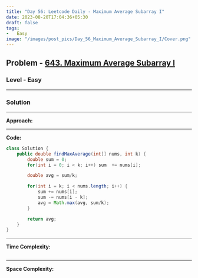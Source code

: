 ```yaml
---
title: "Day 56: Leetcode Daily - Maximum Average Subarray I"
date: 2023-08-20T17:04:36+05:30
draft: false
tags:
-   Easy
image: "/images/post_pics/Day_56_Maximum_Average_Subarray_I/Cover.png"
---
```



## Problem - [643. Maximum Average Subarray I](https://leetcode.com/problems/maximum-average-subarray-i/)

### Level - Easy
---

### Solution

---
**Approach:**


---

**Code:**

```java
class Solution {
    public double findMaxAverage(int[] nums, int k) {
        double sum = 0;
        for(int i = 0; i < k; i++) sum  += nums[i];

        double avg = sum/k;

        for(int i = k; i < nums.length; i++) {
            sum += nums[i];
            sum -= nums[i - k];
            avg = Math.max(avg, sum/k);
        }

        return avg;
    }
}

```
---

**Time Complexity:**
```

```

---

**Space Complexity:**
```

```


